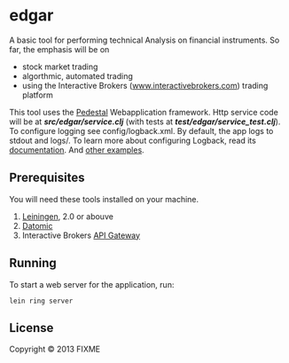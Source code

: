 # edgar

A basic tool for performing technical Analysis on financial instruments. So far, the emphasis will be on
* stock market trading
* algorthmic, automated trading
* using the Interactive Brokers (www.interactivebrokers.com) trading platform

This tool uses the [Pedestal](http://pedestal.io/) Webapplication framework. Http service code will be at ***src/edgar/service.clj*** (with tests at ***test/edgar/service_test.clj***). To configure logging see config/logback.xml. By default, the app logs to stdout and logs/. To learn more about configuring Logback, read its [documentation](http://logback.qos.ch/documentation.html). And [other examples](https://github.com/pedestal/samples).

## Prerequisites

You will need these tools installed on your machine.

1. [Leiningen](https://github.com/technomancy/leiningen), 2.0 or abouve
2. [Datomic](http://www.datomic.com)
3. Interactive Brokers [API Gateway](https://www.interactivebrokers.com/en/?f=%2Fen%2Fsoftware%2Fibapi.php)

## Running

To start a web server for the application, run:

    lein ring server

## License

Copyright © 2013 FIXME
